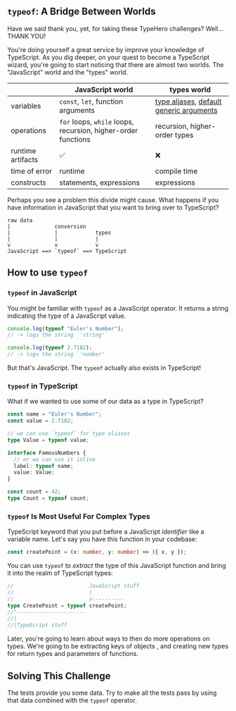 ## `typeof`: A Bridge Between Worlds

Have we said thank you, yet, for taking these TypeHero challenges? Well... THANK YOU!

You're doing yourself a great service by improve your knowledge of TypeScript. As you dig deeper, on your quest to become a TypeScript wizard, you're going to start noticing that there are almost two worlds. The "JavaScript" world and the "types" world.

|                   | JavaScript world                                              | types world                                                                                                                                        |
| ----------------- | ------------------------------------------------------------- | -------------------------------------------------------------------------------------------------------------------------------------------------- |
| variables         | `const`, `let`, function arguments                            | [type aliases](https://boboweike.cn/challenge/type-aliases), [default generic arguments](https://boboweike.cn/challenge/default-generic-arguments) |
| operations        | `for` loops, `while` loops, recursion, higher-order functions | recursion, higher-order types                                                                                                                      |
| runtime artifacts | ✅                                                            | ❌                                                                                                                                                 |
| time of error     | runtime                                                       | compile time                                                                                                                                       |
| constructs        | statements, expressions                                       | expressions                                                                                                                                        |

Perhaps you see a problem this divide might cause. What happens if you have information in JavaScript that you want to bring over to TypeScript?

<!-- TODO: mermaid diagram https://github.blog/2022-02-14-include-diagrams-markdown-files-mermaid with a remark plugin in `markdown.tsx` -->

```text
raw data
|              conversion
|              |            types
|              |            |
v              v            v
JavaScript ==> `typeof` ==> TypeScript
```

## How to use `typeof`

### `typeof` in JavaScript

You might be familiar with `typeof` as a JavaScript operator. It returns a string indicating the type of a JavaScript value.

```ts
console.log(typeof "Euler's Number");
// -> logs the string `'string'`

console.log(typeof 2.7182);
// -> logs the string `'number'`
```

But that's JavaScript. The `typeof` actually also exists in TypeScript!

### `typeof` in TypeScript

What if we wanted to use some of our data as a type in TypeScript?

```ts
const name = "Euler's Number";
const value = 2.7182;

// we can use `typeof` for type aliases
type Value = typeof value;

interface FamousNumbers {
  // or we can use it inline
  label: typeof name;
  value: Value;
}
```

```ts
const count = 42;
type Count = typeof count;
```

### `typeof` Is Most Useful For Complex Types

TypeScript keyword that you put before a JavaScript _identifier_ like a variable name. Let's say you have this function in your codebase:

```ts
const createPoint = (x: number, y: number) => ({ x, y });
```

You can use `typeof` to _extract_ the type of this JavaScript function and bring it into the realm of TypeScript types:

```ts
//                        JavaScript stuff
//                        |
//                        v----------
type CreatePoint = typeof createPoint;
//^----------------------
//|
//|TypeScript stuff
```

Later, you're going to learn about ways to then do more operations on types. We're going to be extracting keys of objects <!-- todo [keys of objects](https://boboweike.cn/challenge/object-keys)-->, and creating new types for return types <!-- todo [return types](https://boboweike.cn/challenge/return-types) --> and parameters <!-- todo [parameters](https://boboweike.cn/challenge/parameters) --> of functions.

## Solving This Challenge

The tests provide you some data. Try to make all the tests pass by using that data combined with the `typeof` operator.
